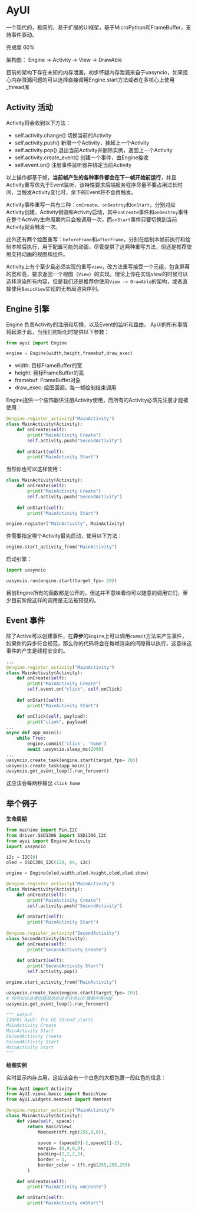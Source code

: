 # AyUI

一个现代的，极简的，易于扩展的UI框架，基于MicroPython和FrameBuffer，支持事件驱动。

完成度 60%

架构图： Engine -> Activity -> View -> DrawAble

目前的架构下存在未知的内存泄漏，初步怀疑内存泄漏来自于uasyncio，如果担心内存泄漏问题的可以选择直接调用Engine.start方法或者在多核心上使用_thread库

## Activity 活动

Activity将会收到以下方法：

- self.activity.change()    切换当前的Activity
- self.activity.push()      新增一个Activity，挂起上一个Activity
- self.activity.pop()       退出当前Activity并删除实例，返回上一个Activity
- self.activity.create_event()    创建一个事件，由Engine接收
- self.event.on()           注册事件监听器并绑定当前Activity

以上操作都基于帧，**当前帧产生的各种事件都会在下一帧开始前运行**，并且Activity重写优先于Event监听，该特性要求后端服务程序尽量不要占用过长时间，当触发Activity变化时，余下的Event将不会再触发。

Activity事件重写一共有三种：`onCreate`、`onDestroy`和`onStart`，分别对应Activity创建、Activity销毁和Activity启动，其中`onCreate`事件和`onDestroy`事件在整个Activity生命周期内只会被调用一次，而`onStart`事件只要切换到当前Activity就会触发一次。

此外还有两个绘图重写：`beforeFrame`和`afterFrame`，分别在绘制本帧前执行和绘制本帧后执行，用于配置可能的动画，尽管提供了这两种重写方法，但还是推荐使用支持动画的视图和组件。

Activity上有个至少且必须实现的重写`view`，改方法重写接受一个元组，包含屏幕的宽和高，要求返回一个视图（`View`）的实现。理论上你在实现view的时候可以选择渲染所有内容，但是我们还是推荐你使用`View -> DrawAble`的架构，或者直接使用`BasicView`实现的无布局渲染序列。

## Engine 引擎

Engine 负责Activity的注册和切换，以及Event的监听和路由。
AyUI的所有事情将起源于此，当我们初始化时提供以下参数：

```python
from ayui import Engine

engine = Engine(width,height,framebuf,draw_exec)
```

- width: 目标FrameBuffer的宽
- height: 目标FrameBuffer的高
- framebuf: FrameBuffer对象
- draw_exec: 绘图回调，每一帧绘制结束调用

Engine提供一个装饰器供注册Activity使用，而所有的Activity必须先注册才能被使用：

```python
@engine.register_activity("MainActivity")
class MainActivity(Activity):
    def onCreate(self):
        print("MainActivity Create")
        self.activity.push("SecondActivity")
        
    def onStart(self):
        print("MainActivity Start")
```

当然你也可以这样使用：

```python
class MainActivity(Activity):
    def onCreate(self):
        print("MainActivity Create")
        self.activity.push("SecondActivity")
        
    def onStart(self):
        print("MainActivity Start")

engine.register("MainActivity", MainActivity)
```

你需要指定哪个Activity最先启动，使用以下方法：

```python
engine.start_activity_from("MainActivity")
```

启动引擎：

```python
import uasyncio

uasyncio.run(engine.start(target_fps= 20))
```

目前Engine所有的函数都是公开的，但这并不意味着你可以随意的调用它们，至少目前阶段这样的调用是无法被预见的。

## Event 事件

除了Active可以创建事件，在**异步**的`Engine`上可以调用`commit`方法来产生事件，如果你的异步符合规范，那么你的代码将会在每帧渲染的间隙得以执行，这意味这事件的产生是线程安全的。

```python
...
@engine.register_activity("MainActivity")
class MainActivity(Activity):
    def onCreate(self):
        print("MainActivity Create")
        self.event.on("click", self.onClick)
        
    def onStart(self):
        print("MainActivity Start")

    def onClick(self, payload):
        print("clink", payload)
...
async def app_main():
    while True:
        engine.commit('click', 'home')
        await uasyncio.sleep_ms(2000)
...
uasyncio.create_task(engine.start(target_fps= 20))
uasyncio.create_task(app_main())
uasyncio.get_event_loop().run_forever()
```

这应该会每两秒输出 `click home`

## 举个例子

**生命周期**

```python 
from machine import Pin,I2C
from driver.SSD1306 import SSD1306_I2C
from ayui import Engine,Activity
import uasyncio

i2c = I2C(0)
oled = SSD1306_I2C(128, 64, i2c)

engine = Engine(oled.width,oled.height,oled,oled.show)

@engine.register_activity("MainActivity")
class MainActivity(Activity):
    def onCreate(self):
        print("MainActivity Create")
        self.activity.push("SecondActivity")
        
    def onStart(self):
        print("MainActivity Start")
        
@engine.register_activity("SecondActivity")
class SecondActivity(Activity):
    def onCreate(self):
        print("SecondActivity Create")
        
    def onStart(self):
        print("SecondActivity Start")
        self.activity.pop()

engine.start_activity_from("MainActivity")

uasyncio.create_task(engine.start(target_fps= 20))
# 你可以在这里创建其他的异步任务以扩展事件等功能
uasyncio.get_event_loop().run_forever()

""" output
[INFO] AyUI: The UI thread starts
MainActivity Create
MainActivity Start
SecondActivity Create
SecondActivity Start
MainActivity Start
"""
```

**绘图实例**

实时显示内存占用，这应该会有一个白色的大框包裹一段红色的信息：

```python
from AyUI import Activity
from AyUI.views.basic import BasicView
from AyUI.widgets.memtest import Memtest

@engine.register_activity("MainActivity")
class MainActivity(Activity):
    def view(self, space):
        return BasicView(
            Memtest(tft.rgb(255,0,0)),
            
            space = (space[0]-2,space[1]-2),
            margin= (0,0,0,0),
            padding=(2,2,2,2),
            border = 1,
            border_color = tft.rgb(255,255,255)
        )
    
    def onCreate(self):
        print("MainActivity onCreate")

    def onStart(self):
        print("MainActivity onStart")
```
